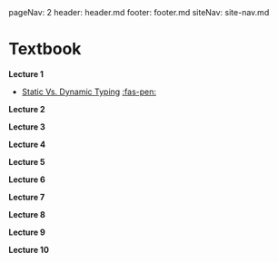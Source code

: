 <frontmatter>
  pageNav: 2
  header: header.md
  footer: footer.md
  siteNav: site-nav.md
</frontmatter>

<br> 

# Textbook

**Lecture 1**
* [Static Vs. Dynamic Typing](lecture01/staticVsDynamicTyping.html) [:fas-pen:](https://www.google.com)

**Lecture 2**

**Lecture 3**

**Lecture 4**

**Lecture 5**

**Lecture 6**

**Lecture 7**

**Lecture 8**

**Lecture 9**

**Lecture 10**
